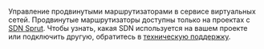 Управление продвинутыми маршрутизаторами в сервисе виртуальных сетей. Продвинутые маршрутизаторы доступны только на проектах с [SDN Sprut](../../concepts/sdn). Чтобы узнать, какая SDN используется на вашем проекте или подключить другую, обратитесь в [техническую поддержку](/ru/contacts).
